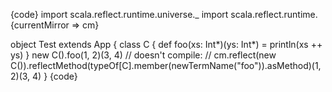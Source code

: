 {code}
import scala.reflect.runtime.universe._
import scala.reflect.runtime.{currentMirror => cm}

object Test extends App {
  class C { def foo(xs: Int*)(ys: Int*) = println(xs ++ ys) }
  new C().foo(1, 2)(3, 4)
  // doesn't compile:
  // cm.reflect(new C()).reflectMethod(typeOf[C].member(newTermName("foo")).asMethod)(1, 2)(3, 4)
}
{code}

